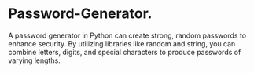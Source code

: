 # Password-Generator.
A password generator in Python can create strong, random passwords to enhance security. By utilizing libraries like random and string, you can combine letters, digits, and special characters to produce passwords of varying lengths.
